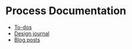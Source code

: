 # Process Documentation

* [To-dos](./to-do.md)
* [Design journal](./journal.md)
* [Blog posts](./blog-posts.md)
